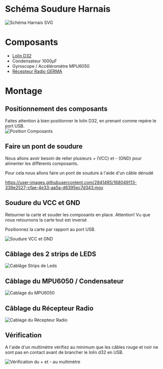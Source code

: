 # Schéma Soudure Harnais
![Schéma Harnais SVG](Schema_Harnais.svg)


# Composants
* [Lolin D32](https://www.aliexpress.com/item/32808551116.html)
* Condensateur 1000µF
* Gyroscope / Accéléromètre MPU6050
* [Récepteur Radio GERMA](https://fr.aliexpress.com/item/4000380603041.html)

# Montage

## Positionnement des composants
Faites attention à bien positionner le lolin D32, en prenant comme repère le port USB.   
![Position Composants](Positionnement_Composants.jpg)

## Faire un pont de soudure
Nous allons avoir besoin de relier plusieurs + (VCC) et - (GND) pour alimenter les différents composants.   

Pour cela nous allons faire un pont de soudure à l'aide d'un câble dénudé

https://user-images.githubusercontent.com/2841495/168049113-339e2527-cfae-4e33-aa5a-d6395ec7d343.mov


## Soudure du VCC et GND
Retourner la carte et souder les composants en place. 
Attention! Vu que nous retournons la carte tout est inversé

Positionnez la carte par rapport au port USB.



![Soudure VCC et GND](Soudure_du_VCC_GND.jpg)

## Câblage des 2 strips de LEDS

![Cablâge Strips de Leds](Cablage_Strip_De_Leds.jpg)

## Câblage du MPU6050 / Condensateur
![Cablage du MPU6050](Cablage_MPU6050.jpg)

## Câblage du Récepteur Radio
![Cablage du Récepteur Radio](Cablage_Recepteur_Radio.jpg)


## Vérification
A l'aide d'un multimètre vérifiez au minimum que les câbles rouge et noir ne sont pas en contact avant de brancher le lolin d32 en USB.

![Vérification du + et - au multimètre](Multimètre.jpg)
